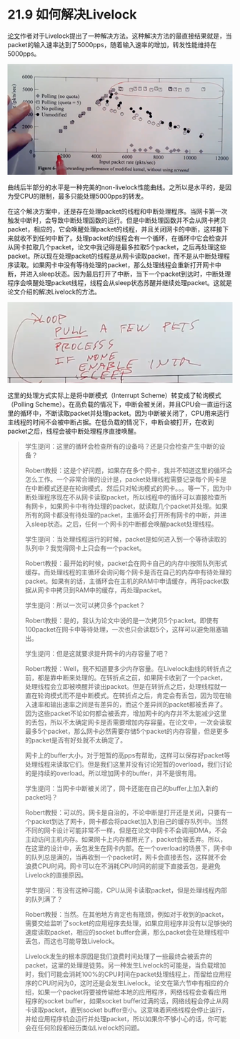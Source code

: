 # 21.9 如何解决Livelock

[论文](https://pdos.csail.mit.edu/6.828/2020/readings/mogul96usenix.pdf)作者对于Livelock提出了一种解决方法。这种解决方法的最直接结果就是，当packet的输入速率达到了5000pps，随着输入速率的增加，转发性能维持在5000pps。

![](../.gitbook/assets/image%20%28474%29.png)

曲线后半部分的水平是一种完美的non-livelock性能曲线。之所以是水平的，是因为受CPU的限制，最多只能处理5000pps的转发。

在这个解决方案中，还是存在处理packet的线程和中断处理程序。当网卡第一次触发中断时，会导致中断处理函数的运行。但是中断处理函数并不会从网卡拷贝packet，相应的，它会唤醒处理packet的线程，并且关闭网卡的中断，这样接下来就收不到任何中断了。处理packet的线程会有一个循环，在循环中它会检查并从网卡拉取几个packet，论文中我记得是最多拉取5个packet，之后再处理这些packet。所以现在处理packet的线程是从网卡读取packet，而不是从中断处理程序读取。如果网卡中没有等待处理的packet，那么处理线程会重新打开网卡中断，并进入sleep状态。因为最后打开了中断，当下一个packet到达时，中断处理程序会唤醒处理packet线程，线程会从sleep状态苏醒并继续处理packet。这就是论文介绍的解决Livelock的方法。

![](../.gitbook/assets/image%20%28481%29.png)

这里的处理方式实际上是将中断模式（Interrupt Scheme）转变成了轮询模式（Polling Scheme）。在高负载的情况下，中断会被关闭，并且CPU会一直运行这里的循环中，不断读取packet并处理packet。因为中断被关闭了，CPU用来运行主线程的时间不会被中断占据。在低负载的情况下，中断会被打开，在收到packet之后，线程会被中断处理程序直接唤醒。

> 学生提问：这里的循环会检查所有的设备吗？还是只会检查产生中断的设备？
>
> Robert教授：这是个好问题，如果存在多个网卡，我并不知道这里的循环会怎么工作。一个非常合理的设计是，packet处理线程需要记录每个网卡是在中断模式还是在轮询模式，然后只对轮询模式的网卡。。。等一下，因为中断处理程序现在不从网卡读取packet，所以线程中的循环可以直接检查所有网卡，如果网卡中有待处理的packet，就读取几个packet并处理。如果所有的网卡都没有待处理的packet，主循环会打开所有网卡的中断，并进入sleep状态。之后，任何一个网卡的中断都会唤醒packet处理线程。
>
> 学生提问：当处理线程运行的时候，packet是如何进入到一个等待读取的队列中？我觉得网卡上只会有一个packet。
>
> Robert教授：最开始的时候，packet会在网卡自己的内存中按照队列形式缓存。而处理线程的主循环会询问每个网卡是否在自己的内存中有待处理的packet。如果有的话，主循环会在主机的RAM中申请缓存，再将packet数据从网卡中拷贝到RAM中的缓存，再处理packet。
>
> 学生提问：所以一次可以拷贝多个packet？
>
> Robert教授：是的，我认为论文中说的是一次拷贝5个packet。即使有100packet在网卡中等待处理，一次也只会读取5个，这样可以避免阻塞输出。
>
> 学生提问：但是这就要求提升网卡的内存容量了吧？
>
> Robert教授：Well，我不知道要多少内存容量。在Livelock曲线的转折点之前，都是靠中断来处理的。在转折点之前，如果网卡收到了一个packet，处理线程会立即被唤醒并读出packet。但是在转折点之后，处理线程就一直在轮询模式而不是中断模式。在转折点之后，肯定会有丢包，因为现在输入速率和输出速率之间是有差异的，而这个差异间的packet都被丢弃了。因为这些packet不论如何都会被丢弃，增加网卡的内存并不太能减少这里的丢包，所以不太确定网卡是否需要增加内存容量。在论文中，一次会读取最多5个packet，那么网卡必然需要存储5个packet的内存容量，但是更多的packet是否有好处就不太确定了。
>
> 网卡上的buffer大小，对于短暂的高pps有帮助，这样可以保存好packet等处理线程来读取它们。但是我们这里并没有讨论短暂的overload，我们讨论的是持续的overload。所以增加网卡的buffer，并不是很有用。
>
> 学生提问：当网卡中断被关闭了，网卡还能在自己的buffer上加入新的packet吗？
>
> Robert教授：可以的。网卡是自治的，不论中断是打开还是关闭，只要有一个packet到达了网卡，网卡都会将packet加入到自己的缓存队列中。当然不同的网卡设计可能非常不一样，但是在论文中网卡不会调用DMA，不会主动访问主机内存。如果网卡上内存都用光了，packet会被丢弃。所以，在这里的设计中，丢包发生在网卡内部。在一个overload的场景下，网卡中的队列总是满的，当再收到一个packet时，网卡会直接丢包，这样就不会浪费CPU时间。网卡可以在不消耗CPU时间的前提下直接丢包，是避免Livelock的直接原因。
>
> 学生提问：有没有这种可能，CPU从网卡读取packet，但是处理线程内部的队列满了？
>
> Robert教授：当然。在其他地方肯定也有瓶颈，例如对于收到的packet，需要交给监听了socket的应用程序去处理，如果应用程序并没有以足够快的速度读取packet，相应的socket buffer会满，那么packet会在处理线程中丢包，而这也可能导致Livelock。
>
> Livelock发生的根本原因是我们浪费时间处理了一些最终会被丢弃的packet，这里的处理是徒劳。另一种发生Livelock的可能是，当负载增加时，我们可能会消耗100%的CPU时间在packet处理线程上，而留给应用程序的CPU时间为0，这时还是会发生Livelock。论文在第六节中有相应的介绍，如果一个packet将要被传输给本地的应用程序，网络线程会查看应用程序的socket buffer，如果socket buffer过满的话，网络线程会停止从网卡读取packet，直到socket buffer变小。这意味着网络线程会停止运行，并给应用程序机会运行并处理packet，所以如果你不够小心的话，你可能会在任何阶段都经历类似Livelock的问题。

